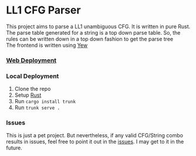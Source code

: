 # LL1 CFG Parser

This project aims to parse a LL1 unambiguous CFG. It is written in pure Rust.
The parse table generated for a string is a top down parse table. So, the rules can be written down in a top down fashion to get the parse tree
<br />
The frontend is written using [Yew](https://yew.rs/)

### [Web Deployment](https://toc-cfg-parser.pages.dev/)

### Local Deployment

1. Clone the repo
2. Setup [Rust](https://www.rust-lang.org/tools/install)
3. Run `cargo install trunk`
4. Run `trunk serve .`

### Issues

This is just a pet project. But nevertheless, if any valid CFG/String combo results in issues, feel free to point it out in the [issues](https://github.com/jay-goyal/toc-cfg-parser/issues).
I may get to it in the future.
